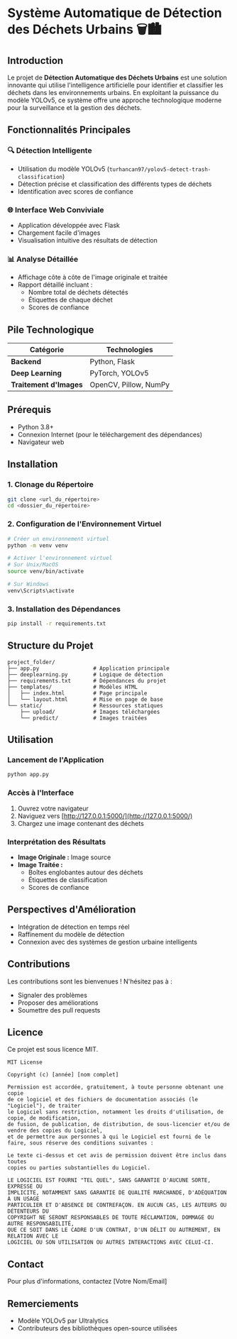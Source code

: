 # Système Automatique de Détection des Déchets Urbains 🗑️🏙️

## Introduction

Le projet de **Détection Automatique des Déchets Urbains** est une solution innovante qui utilise l'intelligence artificielle pour identifier et classifier les déchets dans les environnements urbains. En exploitant la puissance du modèle YOLOv5, ce système offre une approche technologique moderne pour la surveillance et la gestion des déchets.

## Fonctionnalités Principales

### 🔍 Détection Intelligente
- Utilisation du modèle YOLOv5 (`turhancan97/yolov5-detect-trash-classification`)
- Détection précise et classification des différents types de déchets
- Identification avec scores de confiance

### 🌐 Interface Web Conviviale
- Application développée avec Flask
- Chargement facile d'images
- Visualisation intuitive des résultats de détection

### 📊 Analyse Détaillée
- Affichage côte à côte de l'image originale et traitée
- Rapport détaillé incluant :
  - Nombre total de déchets détectés
  - Étiquettes de chaque déchet
  - Scores de confiance

## Pile Technologique

| Catégorie | Technologies |
|-----------|--------------|
| **Backend** | Python, Flask |
| **Deep Learning** | PyTorch, YOLOv5 |
| **Traitement d'Images** | OpenCV, Pillow, NumPy |

## Prérequis

- Python 3.8+
- Connexion Internet (pour le téléchargement des dépendances)
- Navigateur web

## Installation

### 1. Clonage du Répertoire

```bash
git clone <url_du_répertoire>
cd <dossier_du_répertoire>
```

### 2. Configuration de l'Environnement Virtuel

```bash
# Créer un environnement virtuel
python -m venv venv

# Activer l'environnement virtuel
# Sur Unix/MacOS
source venv/bin/activate

# Sur Windows
venv\Scripts\activate
```

### 3. Installation des Dépendances

```bash
pip install -r requirements.txt
```

## Structure du Projet

```
project_folder/
├── app.py                 # Application principale
├── deeplearning.py        # Logique de détection
├── requirements.txt       # Dépendances du projet
├── templates/             # Modèles HTML
│   ├── index.html         # Page principale
│   └── layout.html        # Mise en page de base
└── static/                # Ressources statiques
    ├── upload/            # Images téléchargées
    └── predict/           # Images traitées
```

## Utilisation

### Lancement de l'Application

```bash
python app.py
```

### Accès à l'Interface

1. Ouvrez votre navigateur
2. Naviguez vers [http://127.0.0.1:5000/](http://127.0.0.1:5000/)
3. Chargez une image contenant des déchets

### Interprétation des Résultats

- **Image Originale :** Image source
- **Image Traitée :** 
  - Boîtes englobantes autour des déchets
  - Étiquettes de classification
  - Scores de confiance

## Perspectives d'Amélioration

- Intégration de détection en temps réel
- Raffinement du modèle de détection
- Connexion avec des systèmes de gestion urbaine intelligents

## Contributions

Les contributions sont les bienvenues ! N'hésitez pas à :
- Signaler des problèmes
- Proposer des améliorations
- Soumettre des pull requests

## Licence

Ce projet est sous licence MIT.

```
MIT License

Copyright (c) [année] [nom complet]

Permission est accordée, gratuitement, à toute personne obtenant une copie
de ce logiciel et des fichiers de documentation associés (le "Logiciel"), de traiter
le Logiciel sans restriction, notamment les droits d'utilisation, de copie, de modification, 
de fusion, de publication, de distribution, de sous-licencier et/ou de vendre des copies du Logiciel, 
et de permettre aux personnes à qui le Logiciel est fourni de le faire, sous réserve des conditions suivantes :

Le texte ci-dessus et cet avis de permission doivent être inclus dans toutes
copies ou parties substantielles du Logiciel.

LE LOGICIEL EST FOURNI "TEL QUEL", SANS GARANTIE D'AUCUNE SORTE, EXPRESSE OU
IMPLICITE, NOTAMMENT SANS GARANTIE DE QUALITÉ MARCHANDE, D'ADÉQUATION À UN USAGE
PARTICULIER ET D'ABSENCE DE CONTREFAÇON. EN AUCUN CAS, LES AUTEURS OU DÉTENTEURS DU
COPYRIGHT NE SERONT RESPONSABLES DE TOUTE RÉCLAMATION, DOMMAGE OU AUTRE RESPONSABILITÉ,
QUE CE SOIT DANS LE CADRE D'UN CONTRAT, D'UN DÉLIT OU AUTREMENT, EN RELATION AVEC LE
LOGICIEL OU SON UTILISATION OU AUTRES INTERACTIONS AVEC CELUI-CI.
```

## Contact

Pour plus d'informations, contactez [Votre Nom/Email]

## Remerciements

- Modèle YOLOv5 par Ultralytics
- Contributeurs des bibliothèques open-source utilisées
